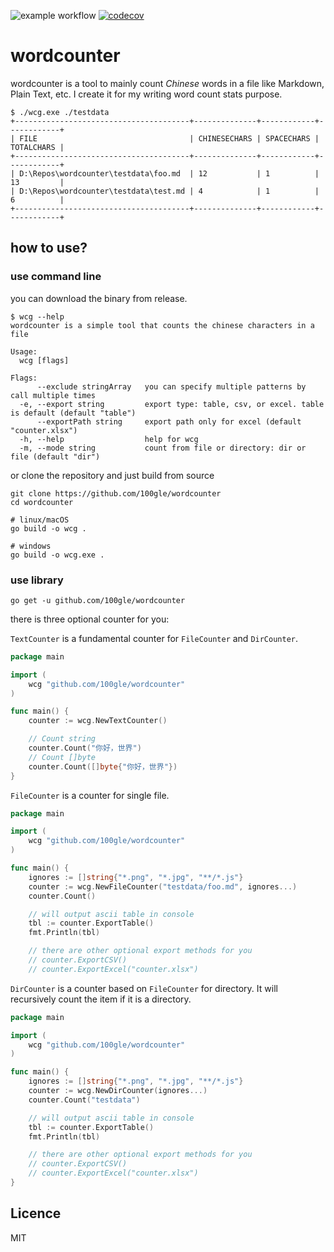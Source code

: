 ![example workflow](https://github.com/100gle/wordcounter/actions/workflows/test-and-coverage.yml/badge.svg)
[![codecov](https://codecov.io/gh/100gle/wordcounter/branch/main/graph/badge.svg?token=WO50205PUY)](https://codecov.io/gh/100gle/wordcounter)

# wordcounter

wordcounter is a tool to mainly count *Chinese* words in a file like Markdown, Plain Text, etc. I create it for my writing word count stats purpose.

```plain
$ ./wcg.exe ./testdata
+---------------------------------------+--------------+------------+------------+
| FILE                                  | CHINESECHARS | SPACECHARS | TOTALCHARS |
+---------------------------------------+--------------+------------+------------+
| D:\Repos\wordcounter\testdata\foo.md  | 12           | 1          | 13         |
| D:\Repos\wordcounter\testdata\test.md | 4            | 1          | 6          |
+---------------------------------------+--------------+------------+------------+
```

## how to use?

### use command line

you can download the binary from release.

```shell
$ wcg --help
wordcounter is a simple tool that counts the chinese characters in a file

Usage:
  wcg [flags]

Flags:
      --exclude stringArray   you can specify multiple patterns by call multiple times
  -e, --export string         export type: table, csv, or excel. table is default (default "table")
      --exportPath string     export path only for excel (default "counter.xlsx")
  -h, --help                  help for wcg
  -m, --mode string           count from file or directory: dir or file (default "dir")
```

or clone the repository and just build from source

```shell
git clone https://github.com/100gle/wordcounter
cd wordcounter

# linux/macOS
go build -o wcg .

# windows
go build -o wcg.exe .
```

### use library

```shell
go get -u github.com/100gle/wordcounter
```

there is three optional counter for you:

`TextCounter` is a fundamental counter for `FileCounter` and `DirCounter`.

```go
package main

import (
    wcg "github.com/100gle/wordcounter"
)

func main() {
    counter := wcg.NewTextCounter()

    // Count string
    counter.Count("你好，世界")
    // Count []byte
    counter.Count([]byte{"你好，世界"})
}
```

`FileCounter` is a counter for single file.

```go
package main

import (
    wcg "github.com/100gle/wordcounter"
)

func main() {
    ignores := []string{"*.png", "*.jpg", "**/*.js"}
    counter := wcg.NewFileCounter("testdata/foo.md", ignores...)
    counter.Count()

    // will output ascii table in console
    tbl := counter.ExportTable()
    fmt.Println(tbl)    

    // there are other optional export methods for you
    // counter.ExportCSV()
    // counter.ExportExcel("counter.xlsx")
```

`DirCounter` is a counter based on `FileCounter` for directory. It will recursively count the item if it is a directory.

```go
package main

import (
    wcg "github.com/100gle/wordcounter"
)

func main() {
    ignores := []string{"*.png", "*.jpg", "**/*.js"}
    counter := wcg.NewDirCounter(ignores...)
    counter.Count("testdata")

    // will output ascii table in console
    tbl := counter.ExportTable()
    fmt.Println(tbl)

    // there are other optional export methods for you
    // counter.ExportCSV()
    // counter.ExportExcel("counter.xlsx")
}
```

## Licence

MIT
